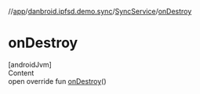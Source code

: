//[app](../../index.md)/[danbroid.ipfsd.demo.sync](../index.md)/[SyncService](index.md)/[onDestroy](on-destroy.md)



# onDestroy  
[androidJvm]  
Content  
open override fun [onDestroy](on-destroy.md)()  



